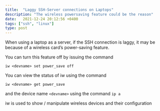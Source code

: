 ```yaml
---
title:  "Laggy SSH-Server connections on Laptops"
description: "The wireless powersaving feature could be the reason"
date:   2021-12-24 20:12:56 +0400
tags: ["ssh", "linux"]
type: post
---
```

When using a laptop as a server, if the SSH connection is laggy, it may be because of a wireless card’s power-saving feature.

You can turn this feature off by issuing the command

`iw <devname> set power_save off`

You can view the status of iw using the command

`iw <devname> get power_save`

and the device name `<devname>` using the command `ip a`

iw is used to show / manipulate wireless devices and their configuration